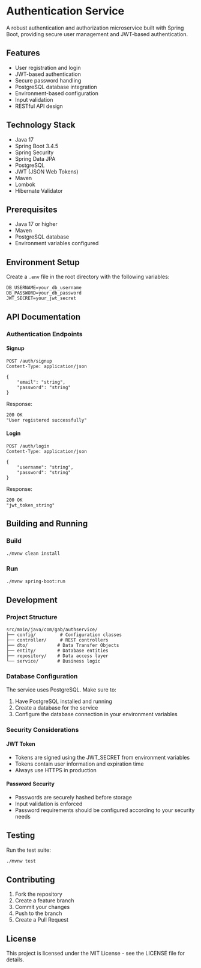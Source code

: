 # Authentication Service

A robust authentication and authorization microservice built with Spring Boot, providing secure user management and JWT-based authentication.

## Features

- User registration and login
- JWT-based authentication
- Secure password handling
- PostgreSQL database integration
- Environment-based configuration
- Input validation
- RESTful API design

## Technology Stack

- Java 17
- Spring Boot 3.4.5
- Spring Security
- Spring Data JPA
- PostgreSQL
- JWT (JSON Web Tokens)
- Maven
- Lombok
- Hibernate Validator

## Prerequisites

- Java 17 or higher
- Maven
- PostgreSQL database
- Environment variables configured

## Environment Setup

Create a `.env` file in the root directory with the following variables:

```env
DB_USERNAME=your_db_username
DB_PASSWORD=your_db_password
JWT_SECRET=your_jwt_secret
```

## API Documentation

### Authentication Endpoints

#### Signup
```http
POST /auth/signup
Content-Type: application/json

{
    "email": "string",
    "password": "string"
}
```

Response:
```http
200 OK
"User registered successfully"
```

#### Login
```http
POST /auth/login
Content-Type: application/json

{
    "username": "string",
    "password": "string"
}
```

Response:
```http
200 OK
"jwt_token_string"
```

## Building and Running

### Build
```bash
./mvnw clean install
```

### Run
```bash
./mvnw spring-boot:run
```

## Development

### Project Structure
```
src/main/java/com/gab/authservice/
├── config/         # Configuration classes
├── controller/     # REST controllers
├── dto/           # Data Transfer Objects
├── entity/        # Database entities
├── repository/    # Data access layer
└── service/       # Business logic
```

### Database Configuration
The service uses PostgreSQL. Make sure to:
1. Have PostgreSQL installed and running
2. Create a database for the service
3. Configure the database connection in your environment variables

### Security Considerations

#### JWT Token
- Tokens are signed using the JWT_SECRET from environment variables
- Tokens contain user information and expiration time
- Always use HTTPS in production

#### Password Security
- Passwords are securely hashed before storage
- Input validation is enforced
- Password requirements should be configured according to your security needs

## Testing

Run the test suite:
```bash
./mvnw test
```

## Contributing

1. Fork the repository
2. Create a feature branch
3. Commit your changes
4. Push to the branch
5. Create a Pull Request

## License

This project is licensed under the MIT License - see the LICENSE file for details. 